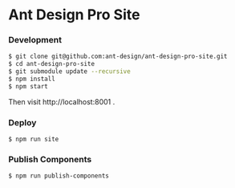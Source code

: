 # Ant Design Pro Site

### Development

```bash
$ git clone git@github.com:ant-design/ant-design-pro-site.git
$ cd ant-design-pro-site
$ git submodule update --recursive
$ npm install
$ npm start
```

Then visit http://localhost:8001 .

### Deploy

```
$ npm run site
```

### Publish Components

```
$ npm run publish-components
```
